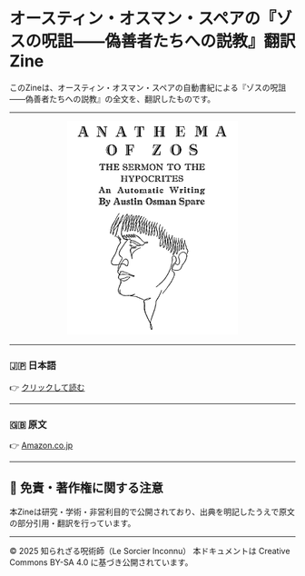 # オースティン・オスマン・スペアの『ゾスの呪詛――偽善者たちへの説教』翻訳Zine

このZineは、オースティン・オスマン・スペアの自動書紀による『ゾスの呪詛――偽善者たちへの説教』の全文を、翻訳したものです。

---
<div align="center">
 <img src="Anathema_of_Zos1.png" width="300">
</div>

---

### 🇯🇵 日本語


👉 [クリックして読む](Anathema_of_Zos_J.md)

---

### 🇬🇧 原文

👉 [Amazon.co.jp](https://www.amazon.co.jp/Anathema-Of-Zos/dp/B0013KXHXSd)

---

## 🔖 免責・著作権に関する注意

本Zineは研究・学術・非営利目的で公開されており、出典を明記したうえで原文の部分引用・翻訳を行っています。

----

© 2025 知られざる呪術師（Le Sorcier Inconnu）
本ドキュメントは Creative Commons BY-SA 4.0 に基づき公開されています。

